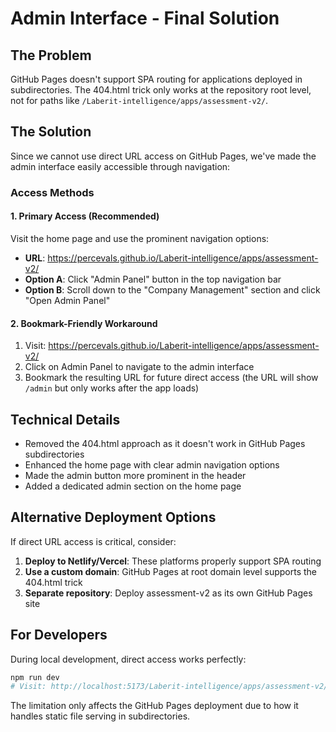 # Admin Interface - Final Solution

## The Problem
GitHub Pages doesn't support SPA routing for applications deployed in subdirectories. The 404.html trick only works at the repository root level, not for paths like `/Laberit-intelligence/apps/assessment-v2/`.

## The Solution
Since we cannot use direct URL access on GitHub Pages, we've made the admin interface easily accessible through navigation:

### Access Methods

#### 1. Primary Access (Recommended)
Visit the home page and use the prominent navigation options:
- **URL**: https://percevals.github.io/Laberit-intelligence/apps/assessment-v2/
- **Option A**: Click "Admin Panel" button in the top navigation bar
- **Option B**: Scroll down to the "Company Management" section and click "Open Admin Panel"

#### 2. Bookmark-Friendly Workaround
1. Visit: https://percevals.github.io/Laberit-intelligence/apps/assessment-v2/
2. Click on Admin Panel to navigate to the admin interface
3. Bookmark the resulting URL for future direct access (the URL will show `/admin` but only works after the app loads)

## Technical Details
- Removed the 404.html approach as it doesn't work in GitHub Pages subdirectories
- Enhanced the home page with clear admin navigation options
- Made the admin button more prominent in the header
- Added a dedicated admin section on the home page

## Alternative Deployment Options
If direct URL access is critical, consider:
1. **Deploy to Netlify/Vercel**: These platforms properly support SPA routing
2. **Use a custom domain**: GitHub Pages at root domain level supports the 404.html trick
3. **Separate repository**: Deploy assessment-v2 as its own GitHub Pages site

## For Developers
During local development, direct access works perfectly:
```bash
npm run dev
# Visit: http://localhost:5173/Laberit-intelligence/apps/assessment-v2/admin
```

The limitation only affects the GitHub Pages deployment due to how it handles static file serving in subdirectories.
